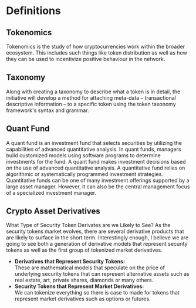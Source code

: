 # **Definitions**

## **Tokenomics**
Tokenomics is the study of how cryptocurrencies work within the broader ecosystem. This includes such things like token distribution as well as how they can be used to incentivize positive behaviour in the network.

## **Taxonomy**
Along with creating a taxonomy to describe what a token is in detail, the initiative will develop a method for attaching meta-data – transactional descriptive information – to a specific token using the token taxonomy framework's syntax and grammar.

## **Quant Fund**
A quant fund is an investment fund that selects securities by utilizing the capabilities of advanced quantitative analysis. In quant funds, managers build customized models using software programs to determine investments for the fund. 
A quant fund makes investment decisions based on the use of advanced quantitative analysis.
A quantitative fund relies on algorithmic or systematically programmed investment strategies. Quantitative funds can be one of many investment offerings supported by a large asset manager. However, it can also be the central management focus of a specialized investment manager. 

## **Crypto Asset Derivatives**
What Type of Security Token Derivates are we Likely to See?
As the security tokens market evolves, there are several derivative products that are likely to surface in the short term. Interestingly enough, I believe we are going to see both a generation of derivative models that represent security tokens as well as the first group of tokenized market derivatives.
* **Derivatives that Represent Security Tokens:**  
These are mathematical models that speculate on the price of underlying security tokens that can represent alternative assets such as real estate, art, private shares, diamonds or many others.  
* **Security Tokens that Represent Market Derivatives:**  
We can tokenize everything so there is case to made for tokens that represent market derivatives such as options or futures.  

